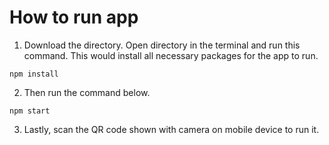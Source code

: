 # How to run app

1. Download the directory. Open directory in the terminal and run this command. This would install all necessary packages for the app to run. 
```
npm install
```
2. Then run the command below.
```
npm start
```
3. Lastly, scan the QR code shown with camera on mobile device to run it.

